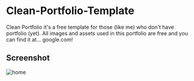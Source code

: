 # Clean-Portfolio-Template
Clean Portfolio it's a free template for those (like me) who don't have portfolio (yet). All images and assets used in this portfolio are free and you can find it at... google.com!

## Screenshot
![home](https://cloud.githubusercontent.com/assets/12043837/23052002/431a7ac6-f4ac-11e6-9f61-aa4577ff796a.png)

